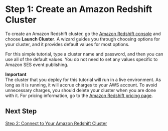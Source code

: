 # Step 1: Create an Amazon Redshift Cluster<a name="event-publishing-redshift-cluster"></a>

To create an Amazon Redshift cluster, go the [Amazon Redshift console](https://console.aws.amazon.com/redshift/) and choose **Launch Cluster**\. A wizard guides you through choosing options for your cluster, and it provides default values for most options\.

For this simple tutorial, type a cluster name and password, and then you can use all of the default values\. You do not need to set any values specific to Amazon SES event publishing\.

**Important**  
The cluster that you deploy for this tutorial will run in a live environment\. As long as it is running, it will accrue charges to your AWS account\. To avoid unnecessary charges, you should delete your cluster when you are done with it\. For pricing information, go to the [Amazon Redshift pricing page](https://aws.amazon.com/redshift/pricing/)\. 

## Next Step<a name="event-publishing-redshift-cluster-next-step"></a>

[Step 2: Connect to Your Amazon Redshift Cluster](event-publishing-redshift-cluster-connect.md)